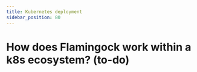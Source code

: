 ```yaml
---
title: Kubernetes deployment
sidebar_position: 80
---
```


# How does Flamingock work within a k8s ecosystem? (to-do)